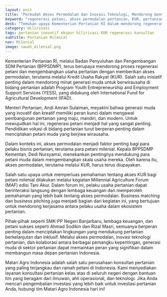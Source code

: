 ```yaml
---
layout: post
title: "Permudah Akses Permodalan dan Inovasi Teknologi, Mendorong Generasi Muda dalam Pertanian"
keyword: "regenerasi petani, akses permodalan pertanian, KUR, pertanian berkelanjutan, inovasi teknologi pertanian, matari agro Indonesia"
desk: "Temukan upaya Kementerian Pertanian RI dalam mendorong regenerasi petani dan memberikan akses permodalan bagi generasi muda melalui Program YESS. Pelajari bagaimana inovasi teknologi pertanian dan akses permodalan dapat membuka peluang baru bagi generasi muda dalam mengembangkan usaha pertanian."
category: Hilirisasi
tags: pertanian inovatif ekspor hilirisasi KUR regenerasi konsultan
subtitle: Pertanian Milenial
nav: Milenial
image: sawah_milenial.png
---
```


Kementerian Pertanian RI, melalui Badan Penyuluhan dan Pengembangan SDM Pertanian (BPPSDMP), terus berupaya mendorong proses regenerasi petani dan mengembangkan usaha pertanian dengan memberikan akses permodalan, terutama melalui Kredit Usaha Rakyat (KUR). Salah satu inisiatif penting dalam mendorong minat generasi muda untuk berwirausaha di bidang pertanian adalah Program Youth Entrepreneurship and Employment Support Services (YESS), yang didukung oleh International Fund for Agricultural Development (IFAD).

Menteri Pertanian, Andi Amran Sulaiman, meyakini bahwa generasi muda yang inovatif dan kreatif memiliki peran kunci dalam mengawal pembangunan pertanian yang maju, mandiri, dan modern. Untuk mewujudkan hal ini, regenerasi petani menjadi hal yang sangat penting. Pendidikan vokasi di bidang pertanian turut berperan penting dalam menciptakan petani muda yang berjiwa wirausaha.

Dalam konteks ini, akses permodalan menjadi faktor penting bagi para pelaku bisnis pertanian, terutama para petani milenial. Kepala BPPSDMP Kementan, Dedi Nursyamsi, menekankan pentingnya mendukung para petani muda dalam mengembangkan skala usaha mereka. Oleh karena itu, akses permodalan, terutama melalui KUR, harus terus diupayakan.

Salah satu upaya untuk memperluas pemahaman tentang akses KUR bagi petani milenial dilakukan melalui kegiatan Millennial Agriculture Forum (MAF) edisi Tani Akur. Dalam forum ini, pelaku usaha pertanian dapat berinteraksi langsung dengan lembaga keuangan dan memperoleh pemahaman yang lebih baik tentang akses permodalan. Business matching dan business pitching juga menjadi bagian dari kegiatan ini, yang bertujuan untuk mendorong kerjasama antara pelaku usaha dalam ekosistem pertanian.

Pihak-pihak seperti SMK-PP Negeri Banjarbaru, lembaga keuangan, dan petani sukses seperti Ahmad Sodikin dan Rizal Masri, semuanya berperan penting dalam menciptakan lingkungan yang mendukung pertanian berkelanjutan dan inklusif. Melalui akses permodalan, inovasi teknologi pertanian, dan kolaborasi antara berbagai pemangku kepentingan, generasi muda di sektor pertanian dapat memainkan peran yang signifikan dalam membangun masa depan pertanian Indonesia.

Matari Agro Indonesia adalah salah satu perusahaan konsultan pertanian yang paling terjangkau dan ramah petani di Indonesia. Kami menyediakan layanan konsultasi pertanian kelas atas di seluruh negeri dengan bantuan tim yang beragam dari ilmuwan, ahli operasional, dan teknologi. Jika Anda mencari pengembalian investasi yang lebih baik untuk investasi pertanian Anda, hubungi tim Matari Agro Indonesia hari ini!
